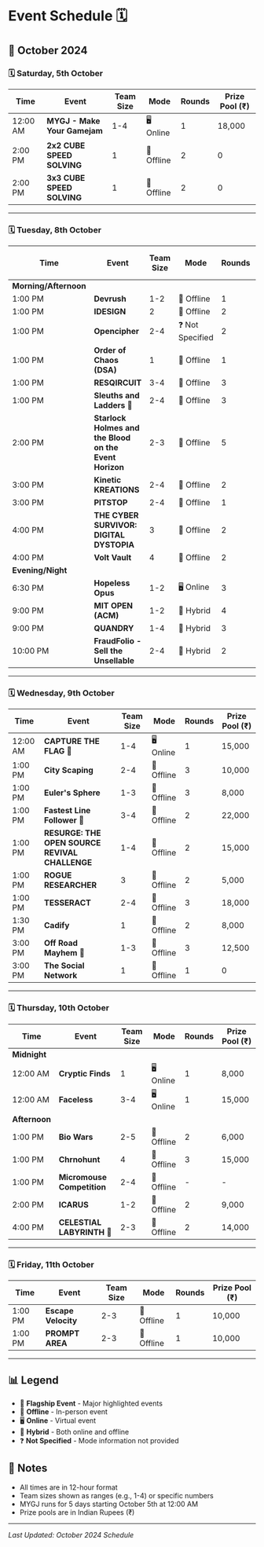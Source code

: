 # Event Schedule 🗓️

## 📅 October 2024

### 🗓️ Saturday, 5th October

| Time | Event | Team Size | Mode | Rounds | Prize Pool (₹) |
|------|-------|------------|------|---------|----------------|
| 12:00 AM | **MYGJ - Make Your Gamejam** | 1-4 | 🖥️ Online | 1 | 18,000 |
| 2:00 PM | **2x2 CUBE SPEED SOLVING** | 1 | 📍 Offline | 2 | 0 |
| 2:00 PM | **3x3 CUBE SPEED SOLVING** | 1 | 📍 Offline | 2 | 0 |

---

### 🗓️ Tuesday, 8th October

| Time | Event | Team Size | Mode | Rounds | Prize Pool (₹) |
|------|-------|------------|------|---------|----------------|
| **Morning/Afternoon** | | | | | |
| 1:00 PM | **Devrush** | 1-2 | 📍 Offline | 1 | 8,000 |
| 1:00 PM | **IDESIGN** | 2 | 📍 Offline | 2 | 12,000 |
| 1:00 PM | **Opencipher** | 2-4 | ❓ Not Specified | 2 | 10,000 |
| 1:00 PM | **Order of Chaos (DSA)** | 1 | 📍 Offline | 1 | 6,000 |
| 1:00 PM | **RESQIRCUIT** | 3-4 | 📍 Offline | 3 | 10,000 |
| 1:00 PM | **Sleuths and Ladders** 🚩 | 2-4 | 📍 Offline | 3 | 10,000 |
| 2:00 PM | **Starlock Holmes and the Blood on the Event Horizon** | 2-3 | 📍 Offline | 5 | 9,000 |
| 3:00 PM | **Kinetic KREATIONS** | 2-4 | 📍 Offline | 2 | 8,000 |
| 3:00 PM | **PITSTOP** | 2-4 | 📍 Offline | 1 | 6,500 |
| 4:00 PM | **THE CYBER SURVIVOR: DIGITAL DYSTOPIA** | 3 | 📍 Offline | 2 | 5,000 |
| 4:00 PM | **Volt Vault** | 4 | 📍 Offline | 2 | 8,500 |
| **Evening/Night** | | | | | |
| 6:30 PM | **Hopeless Opus** | 1-2 | 🖥️ Online | 3 | 10,000 |
| 9:00 PM | **MIT OPEN (ACM)** | 1-2 | 🔄 Hybrid | 4 | 10,000 |
| 9:00 PM | **QUANDRY** | 1-4 | 🔄 Hybrid | 3 | 14,000 |
| 10:00 PM | **FraudFolio - Sell the Unsellable** | 2-4 | 🔄 Hybrid | 2 | 18,000 |

---

### 🗓️ Wednesday, 9th October

| Time | Event | Team Size | Mode | Rounds | Prize Pool (₹) |
|------|-------|------------|------|---------|----------------|
| 12:00 AM | **CAPTURE THE FLAG** 🚩 | 1-4 | 🖥️ Online | 1 | 15,000 |
| 1:00 PM | **City Scaping** | 2-4 | 📍 Offline | 3 | 10,000 |
| 1:00 PM | **Euler's Sphere** | 1-3 | 📍 Offline | 3 | 8,000 |
| 1:00 PM | **Fastest Line Follower** 🚩 | 3-4 | 📍 Offline | 2 | 22,000 |
| 1:00 PM | **RESURGE: THE OPEN SOURCE REVIVAL CHALLENGE** | 1-4 | 📍 Offline | 2 | 15,000 |
| 1:00 PM | **ROGUE RESEARCHER** | 3 | 📍 Offline | 2 | 5,000 |
| 1:00 PM | **TESSERACT** | 2-4 | 📍 Offline | 3 | 18,000 |
| 1:30 PM | **Cadify** | 1 | 📍 Offline | 2 | 8,000 |
| 3:00 PM | **Off Road Mayhem** 🚩 | 1-3 | 📍 Offline | 3 | 12,500 |
| 3:00 PM | **The Social Network** | 1 | 📍 Offline | 1 | 0 |

---

### 🗓️ Thursday, 10th October

| Time | Event | Team Size | Mode | Rounds | Prize Pool (₹) |
|------|-------|------------|------|---------|----------------|
| **Midnight** | | | | | |
| 12:00 AM | **Cryptic Finds** | 1 | 🖥️ Online | 1 | 8,000 |
| 12:00 AM | **Faceless** | 3-4 | 🖥️ Online | 1 | 15,000 |
| **Afternoon** | | | | | |
| 1:00 PM | **Bio Wars** | 2-5 | 📍 Offline | 2 | 6,000 |
| 1:00 PM | **Chrnohunt** | 4 | 📍 Offline | 3 | 15,000 |
| 1:00 PM | **Micromouse Competition** | 2-4 | 📍 Offline | - | - |
| 2:00 PM | **ICARUS** | 1-2 | 📍 Offline | 2 | 9,000 |
| 4:00 PM | **CELESTIAL LABYRINTH** 🚩 | 2-3 | 📍 Offline | 2 | 14,000 |

---

### 🗓️ Friday, 11th October

| Time | Event | Team Size | Mode | Rounds | Prize Pool (₹) |
|------|-------|------------|------|---------|----------------|
| 1:00 PM | **Escape Velocity** | 2-3 | 📍 Offline | 1 | 10,000 |
| 1:00 PM | **PROMPT AREA** | 2-3 | 📍 Offline | 1 | 10,000 |

---

## 📊 Legend

- 🚩 **Flagship Event** - Major highlighted events
- 📍 **Offline** - In-person event
- 🖥️ **Online** - Virtual event
- 🔄 **Hybrid** - Both online and offline
- ❓ **Not Specified** - Mode information not provided

## 📝 Notes

- All times are in 12-hour format
- Team sizes shown as ranges (e.g., 1-4) or specific numbers
- MYGJ runs for 5 days starting October 5th at 12:00 AM
- Prize pools are in Indian Rupees (₹)

---

*Last Updated: October 2024 Schedule*

